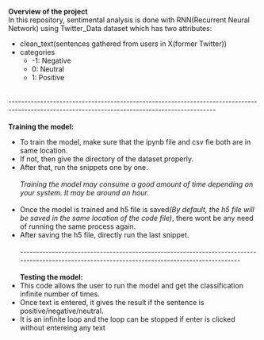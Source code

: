 <b>Overview of the project</b><br>
In this repository, sentimental analysis is done with RNN(Recurrent Neural Network) using Twitter_Data dataset which has two attributes:<br>
- clean_text(sentences gathered from users in X(former Twitter))<br>
- categories<br>
    - -1: Negative<br>
    - 0: Neutral<br>
    - 1: Positive<br><br>

-----------------------------------------------------------------------------------------------------------------------------------------------<br><br>
<b>Training the model:</b><br>
- To train the model, make sure that the ipynb file and csv fie both are in same location.<br>
- If not, then give the directory of the dataset properly.<br>
- After that, run the snippets one by one.<br><br>
<i>Training the model may consume a good amount of time depending on your system. It may be around an hour.</i><br><br>
- Once the model is trained and h5 file is saved<i>(By default, the h5 file will be saved in the same location of the code file)</i>, there wont be any need of running the same process again.<br>
- After saving the h5 file, directly run the last snippet.<br><br>
-----------------------------------------------------------------------------------------------------------------------------------------------<br><br>
<b>Testing the model:</b><br>
- This code allows the user to run the model and get the classification infinite number of times.<br>
- Once text is entered, it gives the result if the sentence is positive/negative/neutral.<br>
- It is an infinite loop and the loop can be stopped if enter is clicked without entereing any text
